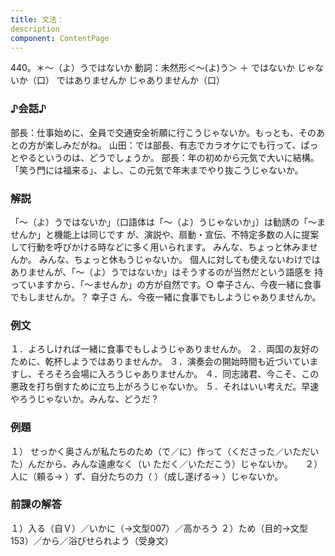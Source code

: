 ```yaml
---
title: 文法：
description
component: ContentPage
---
```



440。＊～（よ）うではないか
動詞：未然形＜～(よ)う＞ ＋ ではないか
じゃないか（口）
ではありませんか
じゃありませんか（口）
### ♪会話♪
部長：仕事始めに、全員で交通安全祈願に行こうじゃないか。もっとも、そのあとの方が楽しみだがね。 山田：では部長、有志でカラオケにでも行って、ぱっとやるというのは、どうでしょうか。 部長：年の初めから元気で大いに結構。「笑う門には福来る」、よし、この元気で年末までやり抜こうじゃないか。
### 解説
「～（よ）うではないか」（口語体は「～（よ）うじゃないか」）は勧誘の「～ませんか」と機能上は同じです が、演説や、扇動・宣伝、不特定多数の人に提案して行動を呼びかける時などに多く用いられます。
みんな、ちょっと休みませんか。
みんな、ちょっと休もうじゃないか。 個人に対しても使えないわけではありませんが、「～（よ）うではないか」はそうするのが当然だという語感を
持っていますから、「～ませんか」の方が自然です。○ 幸子さん、今夜一緒に食事でもしませんか。？ 幸子さ ん、今夜一緒に食事でもしようじゃありませんか。
### 例文
１．よろしければ一緒に食事でもしようじゃありませんか。
２．両国の友好のために、乾杯しようではありませんか。
３．演奏会の開始時間も近づいていますし、そろそろ会場に入ろうじゃありませんか。
４．同志諸君、今こそ、この悪政を打ち倒すために立ち上がろうじゃないか。
５．それはいい考えだ。早速やろうじゃないか。みんな、どうだ？
### 例題
１） せっかく奥さんが私たちのため（で／に）作って（くださった／いただいた）んだから、みんな遠慮なく（い
ただく／いただこう）じゃないか。    
２） 人に（頼る→ ）ず、自分たちの力（ ）（成し遂げる→ ）じゃないか。
### 前課の解答
１）入る（自Ｖ）／いかに（→文型007）／高かろう
２）ため（目的→文型153）／から／浴びせられよう（受身文）
